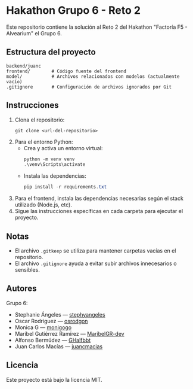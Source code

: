 # Hakathon Grupo 6 - Reto 2

Este repositorio contiene la solución al Reto 2 del Hakathon "Factoría F5 - Alvearium" el Grupo 6.

## Estructura del proyecto

```
backend/juanc
frontend/        # Código fuente del frontend
model/           # Archivos relacionados con modelos (actualmente vacío)
.gitignore       # Configuración de archivos ignorados por Git
```

## Instrucciones

1. Clona el repositorio:
   ```
   git clone <url-del-repositorio>
   ```
2. Para el entorno Python:
    - Crea y activa un entorno virtual:
       ```powershell
       python -m venv venv
       .\venv\Scripts\activate
       ```
    - Instala las dependencias:
       ```powershell
       pip install -r requirements.txt
       ```
3. Para el frontend, instala las dependencias necesarias según el stack utilizado (Node.js, etc).
4. Sigue las instrucciones específicas en cada carpeta para ejecutar el proyecto.

## Notas
- El archivo `.gitkeep` se utiliza para mantener carpetas vacías en el repositorio.
- El archivo `.gitignore` ayuda a evitar subir archivos innecesarios o sensibles.

## Autores
Grupo 6:

- Stephanie Ángeles — [stephyangeles](https://github.com/stephyangeles)
- Oscar Rodriguez — [osrodgon](https://github.com/osrodgon)
- Monica G — [monigogo](https://github.com/monigogo)
- Maribel Gutiérrez Ramírez — [MaribelGR-dev](https://github.com/MaribelGR-dev)
- Alfonso Bermúdez — [GHalfbbt](https://github.com/GHalfbbt)
- Juan Carlos Macías — [juancmacias](https://github.com/juancmacias)


## Licencia
Este proyecto está bajo la licencia MIT.

